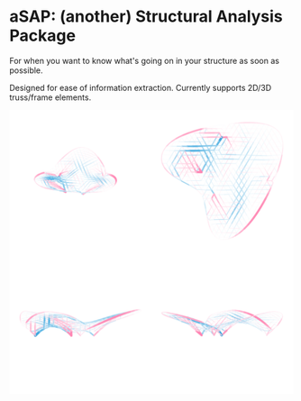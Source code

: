 # aSAP: (another) Structural Analysis Package

For when you want to know what's going on in your structure as soon as possible.

Designed for ease of information extraction. Currently supports 2D/3D truss/frame elements.

![example structure](READMEassets/ax_displaced.png)
